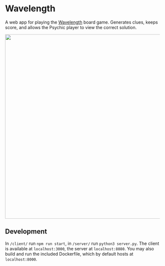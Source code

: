 # Wavelength

A web app for playing the [Wavelength](https://boardgamegeek.com/boardgame/262543/wavelength) board game. Generates clues, keeps score, and allows the Psychic player to view the correct solution.

<p align="center">
    <img src="https://user-images.githubusercontent.com/10215173/78958270-38da8f80-7aad-11ea-9f11-04e1966fb31b.png" width="600"/>
</p>

## Development
In `/client/` run `npm run start`, in `/server/` run `python3 server.py`. The
client is available at `localhost:3000`, the server at `localhost:8080`. 
You may also build and run the included Dockerfile, which by default hosts at `localhost:8000`.